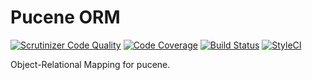 # Pucene ORM

[![Scrutinizer Code Quality](https://scrutinizer-ci.com/g/pucene/orm/badges/quality-score.png)](https://scrutinizer-ci.com/g/pucene/orm)
[![Code Coverage](https://scrutinizer-ci.com/g/pucene/orm/badges/coverage.png)](https://scrutinizer-ci.com/g/orm/pucene/)
[![Build Status](https://travis-ci.org/pucene/orm.svg)](https://travis-ci.org/pucene/orm)
[![StyleCI](https://styleci.io/repos/124761850/shield?branch=master)](https://styleci.io/repos/124761850)

Object-Relational Mapping for pucene.
